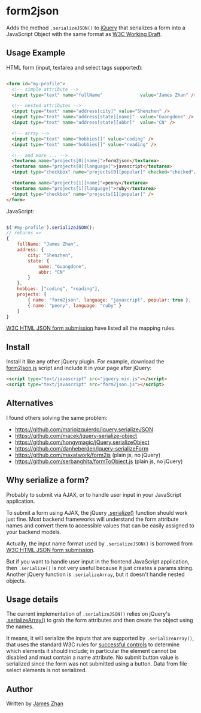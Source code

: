 form2json
====================

Adds the method `.serializeJSON()` to [jQuery](http://jquery.com/) that serializes a form into a JavaScript Object with the same format as [W3C Working Draft](http://www.w3.org/TR/2014/WD-html-json-forms-20140529/).


Usage Example
-------------

HTML form (input, textarea and select tags supported):

~~~html

<form id="my-profile">
  <!-- simple attribute -->
  <input type="text" name="fullName"              value="James Zhan" />

  <!-- nested attributes -->
  <input type="text" name="address[city]" value="Shenzhen" />
  <input type="text" name="address[state][name]"  value="Guangdone" />
  <input type="text" name="address[state][abbr]"  value="CN" />

  <!-- array -->
  <input type="text" name="hobbies[]" value="coding" />
  <input type="text" name="hobbies[]" value="reading" />

  <!-- and more ... -->
  <textarea name="projects[0][name]">form2json</textarea>
  <textarea name="projects[0][language]">javascript</textarea>
  <input type="checkbox" name="projects[0][popular]" checked="checked"/>

  <textarea name="projects[1][name]">peony</textarea>
  <textarea name="projects[1][language]">ruby</textarea>
  <input type="checkbox" name="projects[1][popular]" />
</form>

~~~

JavaScript:

~~~javascript

$('#my-profile').serializeJSON();
// returns =>
{
    fullName: "James Zhan",
    address: {
        city: "Shenzhen",
        state: {
            name: "Guangdone",
            abbr: "CN"
        }
    },
    hobbies: ["coding", "reading"],
    projects: [
        { name: "form2json", language: "javascript", popular: true },
        { name: "peony", language: "ruby" }
    ]
}
~~~

[W3C HTML JSON form submission](http://www.w3.org/TR/2014/WD-html-json-forms-20140529/) have listed all the mapping rules.


Install
-------

Install it like any other jQuery plugin.
For example, download the [form2json.js](https://raw.githubusercontent.com/jameszhan/form2json/master/form2json.js) script and include it in your page after jQuery:

```html
<script type="text/javascript" src="jquery.min.js"></script>
<script type="text/javascript" src="form2json.js"></script>
```

Alternatives
------------

I found others solving the same problem:
 * https://github.com/marioizquierdo/jquery.serializeJSON
 * https://github.com/macek/jquery-serialize-object
 * https://github.com/hongymagic/jQuery.serializeObject
 * https://github.com/danheberden/jquery-serializeForm
 * https://github.com/maxatwork/form2js (plain js, no jQuery)
 * https://github.com/serbanghita/formToObject.js (plain js, no jQuery)
 

Why serialize a form?
---------------------

Probably to submit via AJAX, or to handle user input in your JavaScript application.

To submit a form using AJAX, the jQuery [.serialize()](https://api.jquery.com/serialize/) function should work just fine. Most backend frameworks will understand the form attribute names and convert them to accessible values that can be easily assigned to your backend models.

Actually, the input name format used by `.serializeJSON()` is borrowed from [W3C HTML JSON form submission](http://www.w3.org/TR/2014/WD-html-json-forms-20140529/).

But if you want to handle user input in the frontend JavaScript application, then `.serialize()` is not very useful because it just creates a params string. Another jQuery function is `.serializeArray`, but it doesn't handle nested objects.


Usage details
-------------

The current implementation of `.serializeJSON()` relies on jQuery's [.serializeArray()](https://api.jquery.com/serializeArray/) to grab the form attributes and then create the object using the names.

It means, it will serialize the inputs that are supported by `.serializeArray()`, that uses the standard W3C rules for [successful controls](http://www.w3.org/TR/html401/interact/forms.html#h-17.13.2) to determine which elements it should include; in particular the element cannot be disabled and must contain a name attribute. No submit button value is serialized since the form was not submitted using a button. Data from file select elements is not serialized.


Author
-------

Written by [James Zhan](https://github.com/jameszhan)




